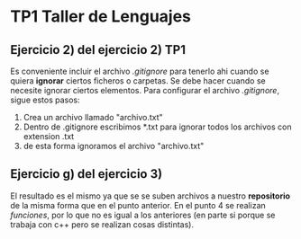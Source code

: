 # TP1 Taller de Lenguajes
## Ejercicio 2) del ejercicio 2) TP1
Es conveniente incluir el archivo _.gitignore_ para tenerlo ahi cuando se quiera **ignorar** ciertos ficheros o carpetas. Se debe hacer cuando se necesite ignorar ciertos elementos. Para configurar el archivo _.gitignore_, sigue estos pasos:

1. Crea un archivo llamado "archivo.txt"
2. Dentro de .gitignore escribimos *.txt para ignorar todos los archivos con extension .txt
3. de esta forma ignoramos el archivo "archivo.txt"

## Ejercicio g) del ejercicio 3)
El resultado es el mismo ya que se se suben archivos a nuestro **repositorio** de la misma forma que en el punto anterior. En el punto 4 se realizan _funciones_, por lo que no es igual a los anteriores (en parte si porque se trabaja con c++ pero se realizan cosas distintas).  